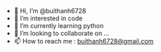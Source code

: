- 👋 Hi, I’m @buithanh6728
- 👀 I’m interested in code
- 🌱 I’m currently learning python  
- 💞️ I’m looking to collaborate on ...
- 📫 How to reach me : buithanh6728@gmail.com


<!---
buithanh6728/buithanh6728 is a ✨ special ✨ repository because its `README.md` (this file) appears on your GitHub profile.
You can click the Preview link to take a look at your changes.
--->
